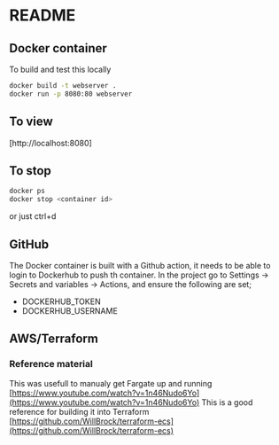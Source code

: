 # README

## Docker container

To build and test this locally

``` bash
docker build -t webserver .
docker run -p 8080:80 webserver
```

## To view

[http://localhost:8080]

## To stop

``` bash
docker ps
docker stop <container id>
```

or just ctrl+d

## GitHub

The Docker container is built with a Github action, it needs to be able to login to Dockerhub to push th container.
In the project go to Settings -> Secrets and variables -> Actions, and ensure the following are set;

* DOCKERHUB_TOKEN
* DOCKERHUB_USERNAME

## AWS/Terraform

### Reference material

This was usefull to manualy get Fargate up and running [https://www.youtube.com/watch?v=1n46Nudo6Yo](https://www.youtube.com/watch?v=1n46Nudo6Yo)
This is a good reference for building it into Terraform [https://github.com/WillBrock/terraform-ecs](https://github.com/WillBrock/terraform-ecs)
